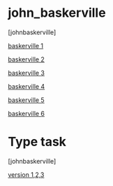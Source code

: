 # john_baskerville
[johnbaskerville]

[baskerville 1](https://katewilsonixd.github.io/john_baskerville/johnbaskerville1.html)

[baskerville 2](https://katewilsonixd.github.io/john_baskerville/johnbaskerville2.html)

[baskerville 3](https://katewilsonixd.github.io/john_baskerville/johnbaskerville3.html)

[baskerville 4](https://katewilsonixd.github.io/john_baskerville/johnbaskerville4.html)

[baskerville 5](https://katewilsonixd.github.io/john_baskerville/johnbaskerville5.html)

[baskerville 6](https://katewilsonixd.github.io/john_baskerville/johnbaskerville6.html)

# Type task
[johnbaskerville]

[version 1,2,3](https://katewilsonixd.github.io/john_baskerville/johnbaskerville1,2,3.html)
